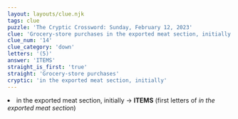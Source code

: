 ```yaml
---
layout: layouts/clue.njk
tags: clue
puzzle: 'The Cryptic Crossword: Sunday, February 12, 2023'
clue: 'Grocery-store purchases in the exported meat section, initially'
clue_num: '14'
clue_category: 'down'
letters: '(5)'
answer: 'ITEMS'
straight_is_first: 'true'
straight: 'Grocery-store purchases'
cryptic: 'in the exported meat section, initially'
---
```

<li>in the exported meat section, initially → <b>ITEMS</b> (first letters of <i>in the exported meat section</i>)</li>
